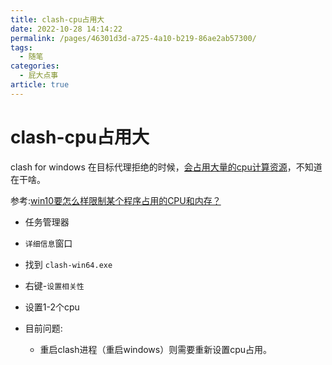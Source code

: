 ```yaml
---
title: clash-cpu占用大
date: 2022-10-28 14:14:22
permalink: /pages/46301d3d-a725-4a10-b219-86ae2ab57300/
tags:
  - 随笔
categories:
  - 屁大点事
article: true
---
```


# clash-cpu占用大

clash for windows 在目标代理拒绝的时候，[会占用大量的cpu计算资源](https://github.com/Fndroid/clash_for_windows_pkg/issues/3501)，不知道在干啥。

参考:[win10要怎么样限制某个程序占用的CPU和内存？](https://www.zhihu.com/question/274111596)

- 任务管理器
- `详细信息`窗口
- 找到 `clash-win64.exe`
- 右键-`设置相关性`
- 设置1-2个cpu

- 目前问题:
  - 重启clash进程（重启windows）则需要重新设置cpu占用。
